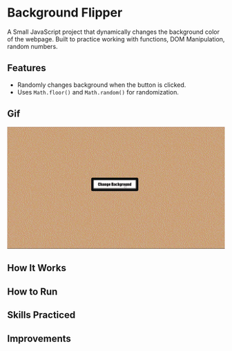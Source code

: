 # Background Flipper
A Small JavaScript project that dynamically changes the background color of the webpage. Built to practice working with functions, DOM Manipulation, random numbers.
## Features
- Randomly changes background when the button is clicked.
- Uses `Math.floor()` and `Math.random()` for randomization.
## Gif
![Background Flipper Demo](assets/Background-Flipper.gif)
## How It Works
## How to Run
## Skills Practiced
## Improvements
